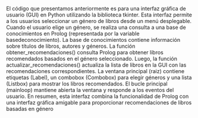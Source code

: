 El código que presentamos anteriormente es para una interfaz gráfica de usuario (GUI) en Python utilizando la biblioteca tkinter. Esta interfaz permite a los usuarios seleccionar un género de libros desde un menú desplegable. Cuando el usuario elige un género, se realiza una consulta a una base de conocimientos en Prolog (representada por la variable basedeconocimiento). La base de conocimientos contiene información sobre títulos de libros, autores y géneros. La función obtener_recomendaciones() consulta Prolog para obtener libros recomendados basados en el género seleccionado. Luego, la función actualizar_recomendaciones() actualiza la lista de libros en la GUI con las recomendaciones correspondientes. La ventana principal (raiz) contiene etiquetas (Label), un combobox (Combobox) para elegir géneros y una lista (Listbox) para mostrar los libros recomendados. El bucle principal (mainloop) mantiene abierta la ventana y responde a los eventos del usuario. En resumen, esta interfaz combina la funcionalidad de Prolog con una interfaz gráfica amigable para proporcionar recomendaciones de libros basadas en género
